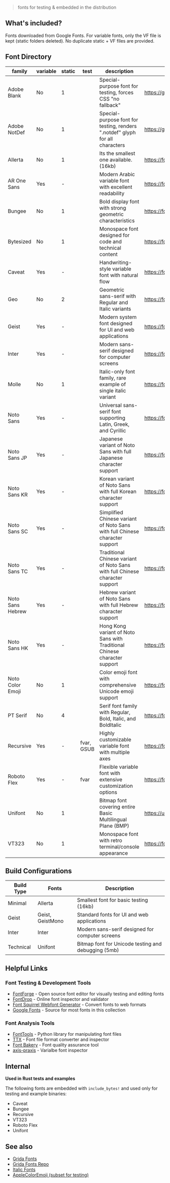 > fonts for testing & embedded in the distribution

## What's included?

Fonts downloaded from Google Fonts. For variable fonts, only the VF file is kept (static folders deleted). No duplicate static + VF files are provided.

## Font Directory

| family           | variable | static | test       | description                                                                  | url                                                     |
| ---------------- | -------- | ------ | ---------- | ---------------------------------------------------------------------------- | ------------------------------------------------------- |
| Adobe Blank      | No       | 1      |            | Special-purpose font for testing, forces CSS "no fallback"                   | https://github.com/adobe-fonts/adobe-blank              |
| Adobe NotDef     | No       | 1      |            | Special-purpose font for testing, renders ".notdef" glyph for all characters | https://github.com/adobe-fonts/adobe-notdef             |
| Allerta          | No       | 1      |            | Its the smallest one available. (16kb)                                       | https://fonts.google.com/specimen/Allerta               |
| AR One Sans      | Yes      | -      |            | Modern Arabic variable font with excellent readability                       | https://fonts.google.com/specimen/AR+One+Sans           |
| Bungee           | No       | 1      |            | Bold display font with strong geometric characteristics                      | https://fonts.google.com/specimen/Bungee                |
| Bytesized        | No       | 1      |            | Monospace font designed for code and technical content                       | https://fonts.google.com/specimen/Bytesized             |
| Caveat           | Yes      | -      |            | Handwriting-style variable font with natural flow                            | https://fonts.google.com/specimen/Caveat                |
| Geo              | No       | 2      |            | Geometric sans-serif with Regular and Italic variants                        | https://fonts.google.com/specimen/Geo                   |
| Geist            | Yes      | -      |            | Modern system font designed for UI and web applications                      | https://fonts.google.com/specimen/Geist                 |
| Inter            | Yes      | -      |            | Modern sans-serif designed for computer screens                              | https://fonts.google.com/specimen/Inter                 |
| Molle            | No       | 1      |            | Italic-only font family, rare example of single italic variant               | https://fonts.google.com/specimen/Molle                 |
| Noto Sans        | Yes      | -      |            | Universal sans-serif font supporting Latin, Greek, and Cyrillic              | https://fonts.google.com/specimen/Noto+Sans             |
| Noto Sans JP     | Yes      | -      |            | Japanese variant of Noto Sans with full Japanese character support           | https://fonts.google.com/specimen/Noto+Sans+JP          |
| Noto Sans KR     | Yes      | -      |            | Korean variant of Noto Sans with full Korean character support               | https://fonts.google.com/specimen/Noto+Sans+KR          |
| Noto Sans SC     | Yes      | -      |            | Simplified Chinese variant of Noto Sans with full Chinese character support  | https://fonts.google.com/specimen/Noto+Sans+SC          |
| Noto Sans TC     | Yes      | -      |            | Traditional Chinese variant of Noto Sans with full Chinese character support | https://fonts.google.com/specimen/Noto+Sans+TC          |
| Noto Sans Hebrew | Yes      | -      |            | Hebrew variant of Noto Sans with full Hebrew character support               | https://fonts.google.com/specimen/Noto+Sans+Hebrew      |
| Noto Sans HK     | Yes      | -      |            | Hong Kong variant of Noto Sans with Traditional Chinese character support    | https://fonts.google.com/specimen/Noto+Sans+HK          |
| Noto Color Emoji | No       | 1      |            | Color emoji font with comprehensive Unicode emoji support                    | https://fonts.google.com/noto/specimen/Noto+Color+Emoji |
| PT Serif         | No       | 4      |            | Serif font family with Regular, Bold, Italic, and BoldItalic                 | https://fonts.google.com/specimen/PT+Serif              |
| Recursive        | Yes      | -      | fvar, GSUB | Highly customizable variable font with multiple axes                         | https://fonts.google.com/specimen/Recursive             |
| Roboto Flex      | Yes      | -      | fvar       | Flexible variable font with extensive customization options                  | https://fonts.google.com/specimen/Roboto+Flex           |
| Unifont          | No       | 1      |            | Bitmap font covering entire Basic Multilingual Plane (BMP)                   | https://unifoundry.com/unifont/                         |
| VT323            | No       | 1      |            | Monospace font with retro terminal/console appearance                        | https://fonts.google.com/specimen/VT323                 |

## Build Configurations

| Build Type | Fonts            | Description                                         |
| ---------- | ---------------- | --------------------------------------------------- |
| Minimal    | Allerta          | Smallest font for basic testing (16kb)              |
| Geist      | Geist, GeistMono | Standard fonts for UI and web applications          |
| Inter      | Inter            | Modern sans-serif designed for computer screens     |
| Technical  | Unifont          | Bitmap font for Unicode testing and debugging (5mb) |

## Helpful Links

### Font Testing & Development Tools

- [FontForge](https://fontforge.org/) - Open source font editor for visually testing and editing fonts
- [FontDrop](https://fontdrop.info/) - Online font inspector and validator
- [Font Squirrel Webfont Generator](https://www.fontsquirrel.com/tools/webfont-generator) - Convert fonts to web formats
- [Google Fonts](https://fonts.google.com/) - Source for most fonts in this collection

### Font Analysis Tools

- [FontTools](https://fonttools.readthedocs.io/) - Python library for manipulating font files
- [TTX](https://fonttools.readthedocs.io/en/latest/ttx.html) - Font file format converter and inspector
- [Font Bakery](https://fontbakery.readthedocs.io/) - Font quality assurance tool
- [axis-praxis](https://www.axis-praxis.org/samsa/) - Varialbe font inspector

## Internal

**Used in Rust tests and examples**

The following fonts are embedded with `include_bytes!` and used only for testing and example binaries:

- Caveat
- Bungee
- Recursive
- VT323
- Roboto Flex
- Unifont

## See also

- [Grida Fonts](https://fonts.grida.co/)
- [Grida Fonts Repo](https://github.com/gridaco/fonts)
- [Italic Fonts](../../docs/reference/italic-fonts.md)
- [AppleColorEmoji (subset for testing)](../apple-emoji-linux)
